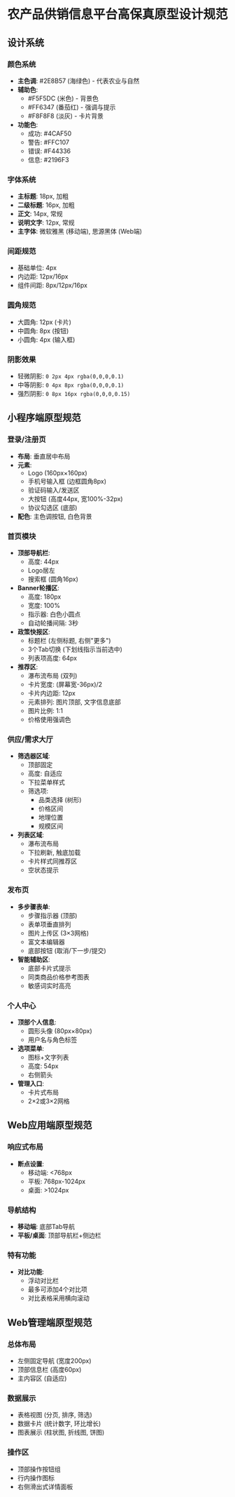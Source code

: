 # 农产品供销信息平台高保真原型设计规范

## 设计系统

### 颜色系统
- **主色调**: #2E8B57 (海绿色) - 代表农业与自然
- **辅助色**: 
  - #F5F5DC (米色) - 背景色
  - #FF6347 (番茄红) - 强调与提示
  - #F8F8F8 (淡灰) - 卡片背景
- **功能色**:
  - 成功: #4CAF50
  - 警告: #FFC107
  - 错误: #F44336
  - 信息: #2196F3

### 字体系统
- **主标题**: 18px, 加粗
- **二级标题**: 16px, 加粗
- **正文**: 14px, 常规
- **说明文字**: 12px, 常规
- **主字体**: 微软雅黑 (移动端), 思源黑体 (Web端)

### 间距规范
- 基础单位: 4px
- 内边距: 12px/16px
- 组件间距: 8px/12px/16px

### 圆角规范
- 大圆角: 12px (卡片)
- 中圆角: 8px (按钮)
- 小圆角: 4px (输入框)

### 阴影效果
- 轻微阴影: `0 2px 4px rgba(0,0,0,0.1)`
- 中等阴影: `0 4px 8px rgba(0,0,0,0.1)`
- 强烈阴影: `0 8px 16px rgba(0,0,0,0.15)`

## 小程序端原型规范

### 登录/注册页
- **布局**: 垂直居中布局
- **元素**:
  - Logo (160px×160px)
  - 手机号输入框 (边框圆角8px)
  - 验证码输入/发送区
  - 大按钮 (高度44px, 宽100%-32px)
  - 协议勾选区 (底部)
- **配色**: 主色调按钮, 白色背景

### 首页模块
- **顶部导航栏**:
  - 高度: 44px
  - Logo居左
  - 搜索框 (圆角16px)
- **Banner轮播区**:
  - 高度: 180px
  - 宽度: 100%
  - 指示器: 白色小圆点
  - 自动轮播间隔: 3秒
- **政策快报区**:
  - 标题栏 (左侧标题, 右侧"更多")
  - 3个Tab切换 (下划线指示当前选中)
  - 列表项高度: 64px
- **推荐区**:
  - 瀑布流布局 (双列)
  - 卡片宽度: (屏幕宽-36px)/2
  - 卡片内边距: 12px
  - 元素排列: 图片顶部, 文字信息底部
  - 图片比例: 1:1
  - 价格使用强调色

### 供应/需求大厅
- **筛选器区域**:
  - 顶部固定
  - 高度: 自适应
  - 下拉菜单样式
  - 筛选项:
    - 品类选择 (树形)
    - 价格区间
    - 地理位置
    - 规模区间
- **列表区域**:
  - 瀑布流布局
  - 下拉刷新, 触底加载
  - 卡片样式同推荐区
  - 空状态提示

### 发布页
- **多步骤表单**:
  - 步骤指示器 (顶部)
  - 表单项垂直排列
  - 图片上传区 (3×3网格)
  - 富文本编辑器
  - 底部按钮 (取消/下一步/提交)
- **智能辅助区**:
  - 底部卡片式提示
  - 同类商品价格参考图表
  - 敏感词实时高亮

### 个人中心
- **顶部个人信息**:
  - 圆形头像 (80px×80px)
  - 用户名与角色标签
- **选项菜单**:
  - 图标+文字列表
  - 高度: 54px
  - 右侧箭头
- **管理入口**:
  - 卡片式布局
  - 2×2或3×2网格

## Web应用端原型规范

### 响应式布局
- **断点设置**:
  - 移动端: <768px
  - 平板: 768px-1024px
  - 桌面: >1024px

### 导航结构
- **移动端**: 底部Tab导航
- **平板/桌面**: 顶部导航栏+侧边栏

### 特有功能
- **对比功能**:
  - 浮动对比栏
  - 最多可添加4个对比项
  - 对比表格采用横向滚动

## Web管理端原型规范

### 总体布局
- 左侧固定导航 (宽度200px)
- 顶部信息栏 (高度60px)
- 主内容区 (自适应)

### 数据展示
- 表格视图 (分页, 排序, 筛选)
- 数据卡片 (统计数字, 环比增长)
- 图表展示 (柱状图, 折线图, 饼图)

### 操作区
- 顶部操作按钮组
- 行内操作图标
- 右侧滑出式详情面板 